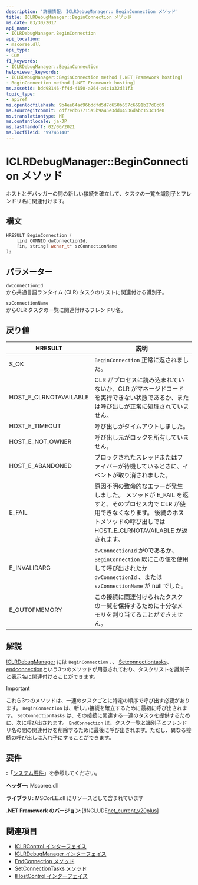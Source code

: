 ```yaml
---
description: '詳細情報: ICLRDebugManager:: BeginConnection メソッド'
title: ICLRDebugManager::BeginConnection メソッド
ms.date: 03/30/2017
api_name:
- ICLRDebugManager.BeginConnection
api_location:
- mscoree.dll
api_type:
- COM
f1_keywords:
- ICLRDebugManager::BeginConnection
helpviewer_keywords:
- ICLRDebugManager::BeginConnection method [.NET Framework hosting]
- BeginConnection method [.NET Framework hosting]
ms.assetid: bdd98146-ff4d-4150-a264-a4c1a32d31f3
topic_type:
- apiref
ms.openlocfilehash: 9b4ee64ad96bddfd5d7d650b657c6691b27d8c69
ms.sourcegitcommit: ddf7edb67715a5b9a45e3dd44536dabc153c1de0
ms.translationtype: MT
ms.contentlocale: ja-JP
ms.lasthandoff: 02/06/2021
ms.locfileid: "99746140"
---
```

# <a name="iclrdebugmanagerbeginconnection-method"></a>ICLRDebugManager::BeginConnection メソッド

ホストとデバッガーの間の新しい接続を確立して、タスクの一覧を識別子とフレンドリ名に関連付けます。  
  
## <a name="syntax"></a>構文  
  
```cpp  
HRESULT BeginConnection (  
    [in] CONNID dwConnectionId,  
    [in, string] wchar_t* szConnectionName  
);  
```  
  
## <a name="parameters"></a>パラメーター  

 `dwConnectionId`  
 から共通言語ランタイム (CLR) タスクのリストに関連付ける識別子。  
  
 `szConnectionName`  
 からCLR タスクの一覧に関連付けるフレンドリ名。  
  
## <a name="return-value"></a>戻り値  
  
|HRESULT|説明|  
|-------------|-----------------|  
|S_OK|`BeginConnection` 正常に返されました。|  
|HOST_E_CLRNOTAVAILABLE|CLR がプロセスに読み込まれていないか、CLR がマネージドコードを実行できない状態であるか、または呼び出しが正常に処理されていません。|  
|HOST_E_TIMEOUT|呼び出しがタイムアウトしました。|  
|HOST_E_NOT_OWNER|呼び出し元がロックを所有していません。|  
|HOST_E_ABANDONED|ブロックされたスレッドまたはファイバーが待機しているときに、イベントが取り消されました。|  
|E_FAIL|原因不明の致命的なエラーが発生しました。 メソッドが E_FAIL を返すと、そのプロセス内で CLR が使用できなくなります。 後続のホストメソッドの呼び出しでは HOST_E_CLRNOTAVAILABLE が返されます。|  
|E_INVALIDARG|`dwConnectionId` が0であるか、 `BeginConnection` 既にこの値を使用して呼び出されたか `dwConnectionId` 、または `szConnectionName` が null でした。|  
|E_OUTOFMEMORY|この接続に関連付けられたタスクの一覧を保持するために十分なメモリを割り当てることができません。|  
  
## <a name="remarks"></a>解説  

 [ICLRDebugManager](iclrdebugmanager-interface.md) には `BeginConnection` 、、 [Setconnectiontasks](iclrdebugmanager-setconnectiontasks-method.md)、 [endconnection](iclrdebugmanager-endconnection-method.md)という3つのメソッドが用意されており、タスクリストを識別子と表示名に関連付けることができます。  
  
> [!IMPORTANT]
> これら3つのメソッドは、一連のタスクごとに特定の順序で呼び出す必要があります。 `BeginConnection` は、新しい接続を確立するために最初に呼び出されます。 `SetConnectionTasks` は、その接続に関連する一連のタスクを提供するために、次に呼び出されます。 `EndConnection` は、タスク一覧と識別子とフレンドリ名の間の関連付けを削除するために最後に呼び出されます。ただし、異なる接続の呼び出しは入れ子にすることができます。  
  
## <a name="requirements"></a>要件  

 **:**「[システム要件](../../get-started/system-requirements.md)」を参照してください。  
  
 **ヘッダー:** Mscoree.dll  
  
 **ライブラリ:** MSCorEE.dll にリソースとして含まれています  
  
 **.NET Framework のバージョン:**[!INCLUDE[net_current_v20plus](../../../../includes/net-current-v20plus-md.md)]  
  
## <a name="see-also"></a>関連項目

- [ICLRControl インターフェイス](iclrcontrol-interface.md)
- [ICLRDebugManager インターフェイス](iclrdebugmanager-interface.md)
- [EndConnection メソッド](iclrdebugmanager-endconnection-method.md)
- [SetConnectionTasks メソッド](iclrdebugmanager-setconnectiontasks-method.md)
- [IHostControl インターフェイス](ihostcontrol-interface.md)
